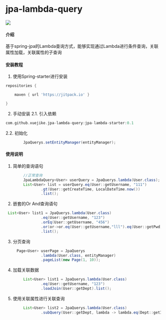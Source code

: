 # jpa-lambda-query
[![](https://jitpack.io/v/xuejike/jpa-lambda-query.svg)](https://jitpack.io/#xuejike/jpa-lambda-query)


#### 介绍
基于spring-jpa的Lambda查询方式，能够实现通过Lambda进行条件查询，关联属性加载，关联属性的子查询

#### 安装教程

1. 使用Spring-starter进行安装
```groovy
repositories {

    maven { url 'https://jitpack.io' }

}
```
2. 手动安装
2.1. 引入依赖

```groovy
com.github.xuejike.jpa-lambda-query:jpa-lambda-starter:0.1
```
2.2. 初始化
```java
        JpaQuerys.setEntityManager(entityManager);

```


#### 使用说明

1. 简单的查询语句
```java
        //正常查询
        JpaLambdaQuery<User> userQuery = JpaQuerys.lambda(User.class);
        List<User> list = userQuery.eq(User::getUsername, "111")
                .gt(User::getCreateTime, LocalDateTime.now())
                .list();
```
2. 嵌套的Or And查询语句
```java
 List<User> list1 = JpaQuerys.lambda(User.class)
                .eq(User::getUsername, "123")
                .orEq(User::getUsername, "456")
                .or(or->or.eq(User::getUsername,"lll").eq(User::getPwd,"456"))
                .list();
```
3. 分页查询
```java
     Page<User> userPage = JpaQuerys
                .lambda(User.class, entityManager)
                .pageList(new Page(1, 10));
```

4. 加载关联数据
```java
        List<User> list1 = JpaQuerys.lambda(User.class)
                .eq(User::getUsername, "123")
                .loadJoin(User::getDept).list();
```
5. 使用关联属性进行关联查询
```java
        List<User> list2 = JpaQuerys.lambda(User.class)
                .subQuery(User::getDept, lambda -> lambda.eq(Dept::getId, 1)).list();
```
